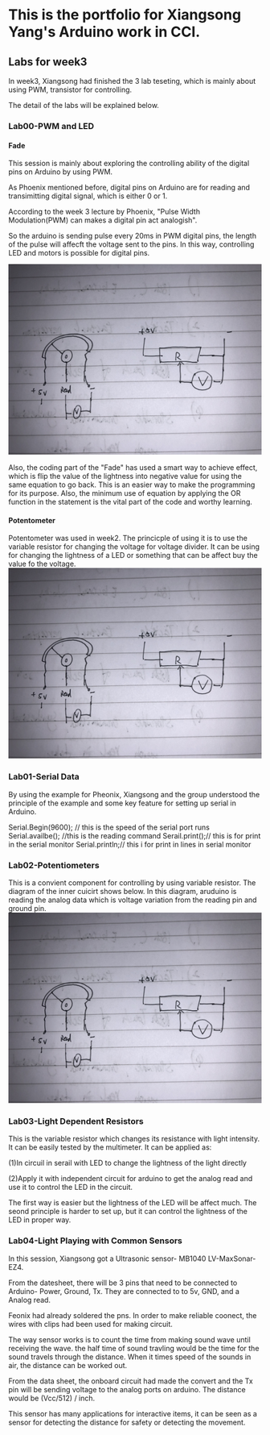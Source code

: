 # This is the portfolio for Xiangsong Yang's Arduino work in CCI.

## Labs for week3

In week3, Xiangsong had finished the 3 lab teseting, which is mainly about using PWM, transistor for controlling.

The detail of the labs will be explained below.

### Lab00-PWM and LED 
#### Fade

This session is mainly about exploring the controlling ability of the digital pins on Arduino by using PWM. 

As Phoenix mentioned before, digital pins on Arduino are for reading and transimitting digital signal, which is either 0 or 1. 

According to the week 3 lecture by Phoenix, "Pulse Width Modulation(PWM) can makes a digital pin act analogish". 

So the arduino is sending pulse every 20ms in PWM digital pins, the length of the pulse will affecft the voltage sent to the pins. In this way, controlling LED and motors is possible for digital pins.

![alt text](https://github.com/xiangsong-yang/Arduino-for-CCI/blob/master/images/knob.JPG?raw=true)

Also, the coding part of the "Fade" has used a smart way to achieve effect, which is flip the value of the lightness into negative value for using the same equation to go back. This is an easier way to make the programming for its purpose. Also, the minimum use of equation by applying the OR function in the statement is the vital part of the code and worthy learning.

#### Potentometer

Potentometer was used in week2. The princicple of using it is to use the variable resistor for changing the voltage for voltage divider. It can be using for changing the lightness of a LED or something that can be affect buy the value fo the voltage.
![alt text](https://github.com/xiangsong-yang/Arduino-for-CCI/blob/master/images/knob.JPG?raw=true)

### Lab01-Serial Data
By using the example for Pheonix, Xiangsong and the group understood the principle of the example and some key feature for setting up serial in Arduino.

Serial.Begin(9600); // this is the speed of the serial port runs
Serial.availbe(); //this is the reading command
Serail.print();// this is for print in the serial monitor
Serial.println;// this i for print in lines in serial monitor

### Lab02-Potentiometers
This is a convient component for controlling by using variable resistor. The diagram of the inner cuicirt shows below. In this diagram, aruduino is reading the analog data which is voltage variation from the reading pin and ground pin.
![alt text](https://github.com/xiangsong-yang/Arduino-for-CCI/blob/master/images/knob.JPG?raw=true)

### Lab03-Light Dependent Resistors

This is the variable resistor which changes its resistance with light intensity. It can be easily tested by the multimeter. It can be applied as:

(1)In circuil in serail with LED to change the lightness of the light directly 

(2)Apply it with independent circuit for arduino to get the analog read and use it to control the LED in the circuit. 

The first way is easier but the lightness of the LED will be affect much. The seond principle is harder to set up, but it can control the lightness of the LED in proper way.


### Lab04-Light Playing with Common Sensors

In this session, Xiangsong got a Ultrasonic sensor- MB1040 LV-MaxSonar-EZ4. 

From the datesheet, there will be 3 pins that need to be connected to Arduino- Power, Ground, Tx. They are connected to to 5v, GND, and a Analog read.

Feonix had already soldered the pns. In order to make reliable coonect, the wires with clips had been used for making circuit.

The way sensor works is to count the time from making sound wave until receiving the wave. the half time of sound travling would be the time for the sound travels through the distance. When it times speed of the sounds in air, the distance can be worked out.

From the data sheet, the onboard circuit had made the convert and the Tx pin will be sending voltage to the analog ports on arduino. The distance would be (Vcc/512) / inch.

This sensor has many applications for interactive items, it can be seen as a sensor for detecting the distance for safety or detecting the movement.



